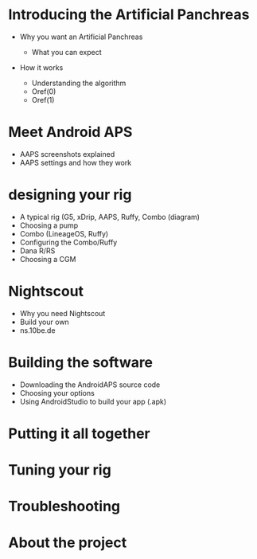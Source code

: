 
# Introducing the Artificial Panchreas
* Why you want an Artificial Panchreas
  * What you can expect
  
* How it works
    * Understanding the algorithm
     * Oref(0) 
     * Oref(1)
	
# Meet Android APS
 * AAPS screenshots explained
 * AAPS settings and how they work

# designing your rig
 * A typical rig (G5, xDrip, AAPS, Ruffy, Combo (diagram)
 * Choosing a pump
  * Combo (LineageOS, Ruffy)
   * Configuring the Combo/Ruffy
  * Dana R/RS
 * Choosing a CGM

# Nightscout
* Why you need Nightscout
 * Build your own
 * ns.10be.de
		
# Building the software
 * Downloading the AndroidAPS source code
 * Choosing your options
 * Using AndroidStudio to build your app (.apk)
 
# Putting it all together


# Tuning your rig

# Troubleshooting

# About the project
